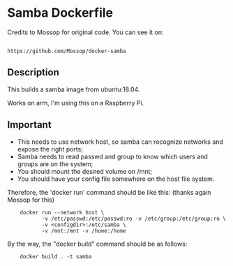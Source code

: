 # Samba Dockerfile

Credits to Mossop for original code. You can see it on:

```

https://github.com/Mossop/docker-samba

```

## Description

This builds a samba image from ubuntu:18.04.

Works on arm, I'm using this on a Raspberry Pi.

## Important

- This needs to use network host, so samba can recognize networks and expose the right ports; 
- Samba needs to read passwd and group to know which users and groups are on the system; 
- You should mount the desired volume on /mnt;
- You should have your config file somewhere on the host file system. 

Therefore, the 'docker run' command should be like this: (thanks again Mossop for this) 

```
    docker run --network host \
           -v /etc/passwd:/etc/passwd:ro -v /etc/group:/etc/group:ro \
           -v <configdir>:/etc/samba \
           -v /mnt:/mnt -v /home:/home
```

By the way, the "docker build" command should be as follows:

```
    docker build . -t samba
```

